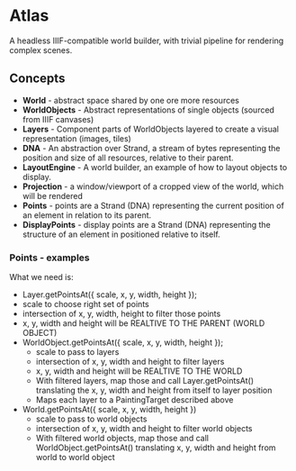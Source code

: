 # Atlas
A headless IIIF-compatible world builder, with trivial pipeline for rendering complex scenes.

## Concepts
- **World** - abstract space shared by one ore more resources
- **WorldObjects** - Abstract representations of single objects (sourced from IIIF canvases)
- **Layers** - Component parts of WorldObjects layered to create a visual representation (images, tiles)
- **DNA** - An abstraction over Strand, a stream of bytes representing the position and size of all resources, relative to their parent.
- **LayoutEngine** - A world builder, an example of how to layout objects to display.
- **Projection** - a window/viewport of a cropped view of the world, which will be rendered
- **Points** - points are a Strand (DNA) representing the current position of an element in relation to its parent.
- **DisplayPoints** - display points are a Strand (DNA) representing the structure of an element in positioned relative to itself.

### Points - examples
 What we need is:
 - Layer.getPointsAt({ scale, x, y, width, height });
  - scale to choose right set of points
  - intersection of x, y, width, height to filter those points
  - x, y, width and height will be REALTIVE TO THE PARENT (WORLD OBJECT)
- WorldObject.getPointsAt({ scale, x, y, width, height });
  - scale to pass to layers
  - intersection of x, y, width and height to filter layers
  - x, y, width and height will be REALTIVE TO THE WORLD
  - With filtered layers, map those and call Layer.getPointsAt() translating the x, y, width and height from itself to layer position
  - Maps each layer to a PaintingTarget described above
- World.getPointsAt({ scale, x, y, width, height })
  - scale to pass to world objects
  - intersection of x, y, width and height to filter world objects
  - With filtered world objects, map those and call WorldObject.getPointsAt() translating x, y, width and height from world to world object
